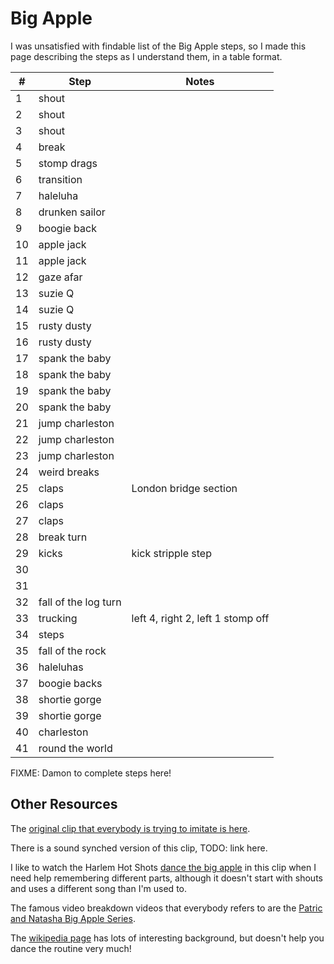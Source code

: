 # Big Apple

I was unsatisfied with findable list of the Big Apple steps, so I made this page describing the steps
as I understand them, in a table format.

| #  | Step | Notes | 
| ------------- | ------------- | ------------- |
| 1 | shout |  |
| 2 | shout |  |
| 3 | shout |  |
| 4 | break |  |
| 5 | stomp drags |  |
| 6 | transition |  |
| 7 | haleluha  |  |
| 8 | drunken sailor |  |
| 9 | boogie back |  |
| 10 | apple jack |  |
| 11 | apple jack |  |
| 12 | gaze afar |  |
| 13 | suzie Q |  |
| 14 | suzie Q |  |
| 15 | rusty dusty |  |
| 16 | rusty dusty |  |
| 17 | spank the baby |  |
| 18 | spank the baby |  |
| 19 | spank the baby |  |
| 20 | spank the baby |  |
| 21 | jump charleston |  |
| 22 | jump charleston |  |
| 23 | jump charleston |  |
| 24 | weird breaks |  |
| 25 | claps |  London bridge section |
| 26 | claps |  |
| 27 | claps |  |
| 28 | break turn |  |
| 29 | kicks | kick stripple step |
| 30 | 
| 31 | 
| 32 | fall of the log turn |  |
| 33 | trucking | left 4, right 2, left 1 stomp off |  |
| 34 | steps  |  |
| 35 | fall of the rock |  |
| 36 | haleluhas |  |
| 37 | boogie backs |  |
| 38 | shortie gorge |  |
| 39 | shortie gorge |  |
| 40 | charleston |  |
| 41 | round the world |  |


FIXME: Damon to complete steps here!


## Other Resources

The 
[original clip that everybody is trying to imitate is here](https://www.youtube.com/watch?v=OfgKMfexdPQ).

There is a sound synched version of this clip, TODO: link here.

I like to watch the Harlem Hot Shots
[dance the big apple](https://www.youtube.com/watch?v=E37mb1QROIw) in this clip when I need help remembering
different parts, although it doesn't start with shouts and uses a different song than I'm used to.

The famous video breakdown videos that everybody refers to are the
[Patric and Natasha Big Apple Series](https://www.youtube.com/watch?v=C444gS8IcIk).

The 
[wikipedia page](https://en.wikipedia.org/wiki/Big_Apple_(dance))
has lots of interesting background, but doesn't help you dance the routine very much!

